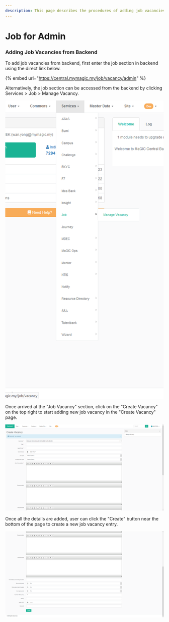 ```yaml
---
description: This page describes the procedures of adding job vacancies from the backend
---
```


# Job for Admin

### Adding Job Vacancies from Backend

To add job vacancies from backend, first enter the job section in backend using the direct link below.

{% embed url="https://central.mymagic.my/job/vacancy/admin" %}

Alternatively, the job section can be accessed from the backend by clicking Services &gt; Job &gt; Manage Vacancy.

![](../../../.gitbook/assets/2021-04-28.png)

Once arrived at the "Job Vacancy" section, click on the "Create Vacancy" on the top right to start adding new job vacancy in the "Create Vacancy" page.

![Create Vacancy page](../../../.gitbook/assets/2021-04-27-31-.png)

Once all the details are added, user can click the "Create" button near the bottom of the page to create a new job vacancy entry.

![](../../../.gitbook/assets/2021-04-27-32-%20%281%29.png)







